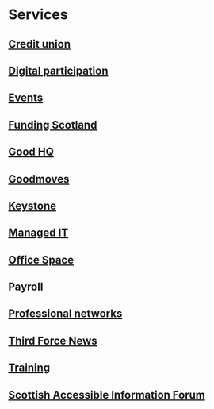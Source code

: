 # Services

## [Credit union](credit-union.md)

## [Digital participation](http://digital.scvo.org.uk/)

## [Events](events.md)

## [Funding Scotland](www.fundingscotland.com)

## [Good HQ](www.goodhq.org)

## [Goodmoves](www.goodmoves.org.uk)

## [Keystone](keystone.md)

## [Managed IT](managed-it.md)

## [Office Space](office-space/index.md) 

## Payroll

## [Professional networks](professional-networks.md)

## [Third Force News](www.thirdforcenews.org.uk)

## [Training](training.md)

## [Scottish Accessible Information Forum](http://www.saifscotland.org.uk/) 







